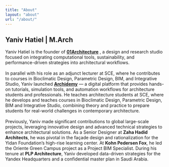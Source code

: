 ```yaml
---
title: "About"
layout: "about"
url: "/about/"
---
```




## Yaniv Hatiel | M.Arch



Yaniv Hatiel is the founder of 
<a href="https://01architecture.com" target="_blank" rel="noopener">**01Architecture**</a>
, a design and research studio focused on integrating computational tools, sustainability, and performance-driven strategies into architectural workflows.
<br><br>
In parallel with his role as an adjunct lecturer at SCE, where he contributes to courses in Bioclimatic Design, Parametric Design, BIM, and Integrative Studio, Yaniv launched
<a href="https://archidemy.01architecture.com" target="_blank" rel="noopener">**Archidemy**</a> —
a digital platform that provides hands-on tutorials, simulation tools, and automation workflows for architecture students and professionals.
He teaches architecture students at SCE, where he develops and teaches courses in Bioclimatic Design, Parametric Design, BIM and Integrative Studio, combining theory and practice to prepare students for real-world challenges in contemporary architecture.
<br><br>
Previously, Yaniv made significant contributions to global large-scale projects, leveraging innovative design and advanced technical strategies to enhance architectural solutions. As a Senior Designer at **Zaha Hadid Architects**, he was pivotal in the façade design and rationalization for the Yidan Foundation’s high-rise learning center.
At **Kohn Pedersen Fox**, he led the Oriente Green Campus project as a Project BIM Specialist.
During his tenure at **PLP Architecture**, Yaniv developed data-driven strategies for the Yandex Headquarters and a confidential master plan in Saudi Arabia.
